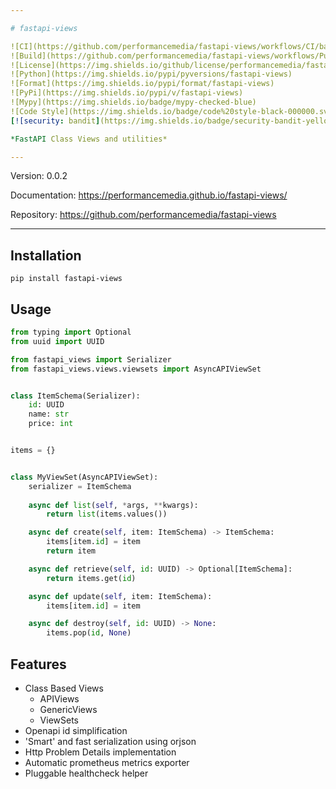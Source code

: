 ```yaml
---

# fastapi-views

![CI](https://github.com/performancemedia/fastapi-views/workflows/CI/badge.svg)
![Build](https://github.com/performancemedia/fastapi-views/workflows/Publish/badge.svg)
![License](https://img.shields.io/github/license/performancemedia/fastapi-views)
![Python](https://img.shields.io/pypi/pyversions/fastapi-views)
![Format](https://img.shields.io/pypi/format/fastapi-views)
![PyPi](https://img.shields.io/pypi/v/fastapi-views)
![Mypy](https://img.shields.io/badge/mypy-checked-blue)
![Code Style](https://img.shields.io/badge/code%20style-black-000000.svg)
[![security: bandit](https://img.shields.io/badge/security-bandit-yellow.svg)](https://github.com/PyCQA/bandit)

*FastAPI Class Views and utilities*

---
```

Version: 0.0.2

Documentation: https://performancemedia.github.io/fastapi-views/

Repository: https://github.com/performancemedia/fastapi-views

---

## Installation

```shell
pip install fastapi-views
```

## Usage
```python
from typing import Optional
from uuid import UUID

from fastapi_views import Serializer
from fastapi_views.views.viewsets import AsyncAPIViewSet


class ItemSchema(Serializer):
    id: UUID
    name: str
    price: int


items = {}


class MyViewSet(AsyncAPIViewSet):
    serializer = ItemSchema
    
    async def list(self, *args, **kwargs):
        return list(items.values())

    async def create(self, item: ItemSchema) -> ItemSchema:
        items[item.id] = item
        return item

    async def retrieve(self, id: UUID) -> Optional[ItemSchema]:
        return items.get(id)

    async def update(self, item: ItemSchema):
        items[item.id] = item

    async def destroy(self, id: UUID) -> None:
        items.pop(id, None)

```

## Features

- Class Based Views
  - APIViews
  - GenericViews
  - ViewSets
- Openapi id simplification
- 'Smart' and fast serialization using orjson
- Http Problem Details implementation
- Automatic prometheus metrics exporter
- Pluggable healthcheck helper
